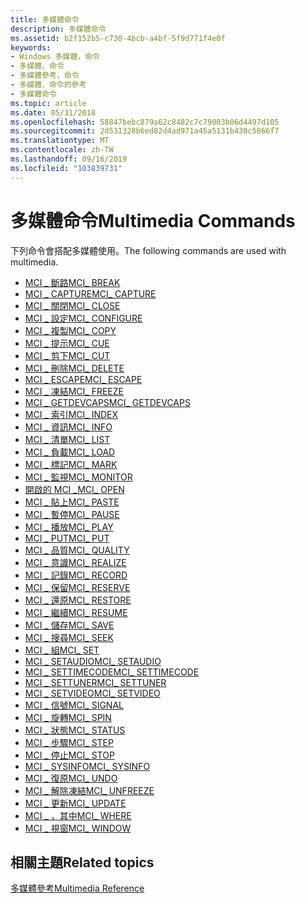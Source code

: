 ```yaml
---
title: 多媒體命令
description: 多媒體命令
ms.assetid: b2f152b5-c730-4bcb-a4bf-5f9d771f4e0f
keywords:
- Windows 多媒體，命令
- 多媒體、命令
- 多媒體參考，命令
- 多媒體、命令的參考
- 多媒體命令
ms.topic: article
ms.date: 05/31/2018
ms.openlocfilehash: 58847bebc879a62c8482c7c79003b06d4497d105
ms.sourcegitcommit: 2d531328b6ed82d4ad971a45a5131b430c5866f7
ms.translationtype: MT
ms.contentlocale: zh-TW
ms.lasthandoff: 09/16/2019
ms.locfileid: "103839731"
---
```

# <a name="multimedia-commands"></a><span data-ttu-id="13706-108">多媒體命令</span><span class="sxs-lookup"><span data-stu-id="13706-108">Multimedia Commands</span></span>

<span data-ttu-id="13706-109">下列命令會搭配多媒體使用。</span><span class="sxs-lookup"><span data-stu-id="13706-109">The following commands are used with multimedia.</span></span>

-   [<span data-ttu-id="13706-110">MCI \_ 斷路</span><span class="sxs-lookup"><span data-stu-id="13706-110">MCI\_ BREAK</span></span>](mci-break.md)
-   [<span data-ttu-id="13706-111">MCI \_ CAPTURE</span><span class="sxs-lookup"><span data-stu-id="13706-111">MCI\_ CAPTURE</span></span>](mci-capture.md)
-   [<span data-ttu-id="13706-112">MCI \_ 關閉</span><span class="sxs-lookup"><span data-stu-id="13706-112">MCI\_ CLOSE</span></span>](mci-close.md)
-   [<span data-ttu-id="13706-113">MCI \_ 設定</span><span class="sxs-lookup"><span data-stu-id="13706-113">MCI\_ CONFIGURE</span></span>](mci-configure.md)
-   [<span data-ttu-id="13706-114">MCI \_ 複製</span><span class="sxs-lookup"><span data-stu-id="13706-114">MCI\_ COPY</span></span>](mci-copy.md)
-   [<span data-ttu-id="13706-115">MCI \_ 提示</span><span class="sxs-lookup"><span data-stu-id="13706-115">MCI\_ CUE</span></span>](mci-cue.md)
-   [<span data-ttu-id="13706-116">MCI \_ 剪下</span><span class="sxs-lookup"><span data-stu-id="13706-116">MCI\_ CUT</span></span>](mci-cut.md)
-   [<span data-ttu-id="13706-117">MCI \_ 刪除</span><span class="sxs-lookup"><span data-stu-id="13706-117">MCI\_ DELETE</span></span>](mci-delete.md)
-   [<span data-ttu-id="13706-118">MCI \_ ESCAPE</span><span class="sxs-lookup"><span data-stu-id="13706-118">MCI\_ ESCAPE</span></span>](mci-escape.md)
-   [<span data-ttu-id="13706-119">MCI \_ 凍結</span><span class="sxs-lookup"><span data-stu-id="13706-119">MCI\_ FREEZE</span></span>](mci-freeze.md)
-   [<span data-ttu-id="13706-120">MCI \_ GETDEVCAPS</span><span class="sxs-lookup"><span data-stu-id="13706-120">MCI\_ GETDEVCAPS</span></span>](mci-getdevcaps.md)
-   [<span data-ttu-id="13706-121">MCI \_ 索引</span><span class="sxs-lookup"><span data-stu-id="13706-121">MCI\_ INDEX</span></span>](mci-index.md)
-   [<span data-ttu-id="13706-122">MCI \_ 資訊</span><span class="sxs-lookup"><span data-stu-id="13706-122">MCI\_ INFO</span></span>](mci-info.md)
-   [<span data-ttu-id="13706-123">MCI \_ 清單</span><span class="sxs-lookup"><span data-stu-id="13706-123">MCI\_ LIST</span></span>](mci-list.md)
-   [<span data-ttu-id="13706-124">MCI \_ 負載</span><span class="sxs-lookup"><span data-stu-id="13706-124">MCI\_ LOAD</span></span>](mci-load.md)
-   [<span data-ttu-id="13706-125">MCI \_ 標記</span><span class="sxs-lookup"><span data-stu-id="13706-125">MCI\_ MARK</span></span>](mci-mark.md)
-   [<span data-ttu-id="13706-126">MCI \_ 監視</span><span class="sxs-lookup"><span data-stu-id="13706-126">MCI\_ MONITOR</span></span>](mci-monitor.md)
-   [<span data-ttu-id="13706-127">開啟的 MCI \_</span><span class="sxs-lookup"><span data-stu-id="13706-127">MCI\_ OPEN</span></span>](mci-open.md)
-   [<span data-ttu-id="13706-128">MCI \_ 貼上</span><span class="sxs-lookup"><span data-stu-id="13706-128">MCI\_ PASTE</span></span>](mci-paste.md)
-   [<span data-ttu-id="13706-129">MCI \_ 暫停</span><span class="sxs-lookup"><span data-stu-id="13706-129">MCI\_ PAUSE</span></span>](mci-pause.md)
-   [<span data-ttu-id="13706-130">MCI \_ 播放</span><span class="sxs-lookup"><span data-stu-id="13706-130">MCI\_ PLAY</span></span>](mci-play.md)
-   [<span data-ttu-id="13706-131">MCI \_ PUT</span><span class="sxs-lookup"><span data-stu-id="13706-131">MCI\_ PUT</span></span>](mci-put.md)
-   [<span data-ttu-id="13706-132">MCI \_ 品質</span><span class="sxs-lookup"><span data-stu-id="13706-132">MCI\_ QUALITY</span></span>](mci-quality.md)
-   [<span data-ttu-id="13706-133">MCI \_ 意識</span><span class="sxs-lookup"><span data-stu-id="13706-133">MCI\_ REALIZE</span></span>](mci-realize.md)
-   [<span data-ttu-id="13706-134">MCI \_ 記錄</span><span class="sxs-lookup"><span data-stu-id="13706-134">MCI\_ RECORD</span></span>](mci-record.md)
-   [<span data-ttu-id="13706-135">MCI \_ 保留</span><span class="sxs-lookup"><span data-stu-id="13706-135">MCI\_ RESERVE</span></span>](mci-reserve.md)
-   [<span data-ttu-id="13706-136">MCI \_ 還原</span><span class="sxs-lookup"><span data-stu-id="13706-136">MCI\_ RESTORE</span></span>](mci-restore.md)
-   [<span data-ttu-id="13706-137">MCI \_ 繼續</span><span class="sxs-lookup"><span data-stu-id="13706-137">MCI\_ RESUME</span></span>](mci-resume.md)
-   [<span data-ttu-id="13706-138">MCI \_ 儲存</span><span class="sxs-lookup"><span data-stu-id="13706-138">MCI\_ SAVE</span></span>](mci-save.md)
-   [<span data-ttu-id="13706-139">MCI \_ 搜尋</span><span class="sxs-lookup"><span data-stu-id="13706-139">MCI\_ SEEK</span></span>](mci-seek.md)
-   [<span data-ttu-id="13706-140">MCI \_ 組</span><span class="sxs-lookup"><span data-stu-id="13706-140">MCI\_ SET</span></span>](mci-set.md)
-   [<span data-ttu-id="13706-141">MCI \_ SETAUDIO</span><span class="sxs-lookup"><span data-stu-id="13706-141">MCI\_ SETAUDIO</span></span>](mci-setaudio.md)
-   [<span data-ttu-id="13706-142">MCI \_ SETTIMECODE</span><span class="sxs-lookup"><span data-stu-id="13706-142">MCI\_ SETTIMECODE</span></span>](mci-settimecode.md)
-   [<span data-ttu-id="13706-143">MCI \_ SETTUNER</span><span class="sxs-lookup"><span data-stu-id="13706-143">MCI\_ SETTUNER</span></span>](mci-settuner.md)
-   [<span data-ttu-id="13706-144">MCI \_ SETVIDEO</span><span class="sxs-lookup"><span data-stu-id="13706-144">MCI\_ SETVIDEO</span></span>](mci-setvideo.md)
-   [<span data-ttu-id="13706-145">MCI \_ 信號</span><span class="sxs-lookup"><span data-stu-id="13706-145">MCI\_ SIGNAL</span></span>](mci-signal.md)
-   [<span data-ttu-id="13706-146">MCI \_ 旋轉</span><span class="sxs-lookup"><span data-stu-id="13706-146">MCI\_ SPIN</span></span>](mci-spin.md)
-   [<span data-ttu-id="13706-147">MCI \_ 狀態</span><span class="sxs-lookup"><span data-stu-id="13706-147">MCI\_ STATUS</span></span>](mci-status.md)
-   [<span data-ttu-id="13706-148">MCI \_ 步驟</span><span class="sxs-lookup"><span data-stu-id="13706-148">MCI\_ STEP</span></span>](mci-step.md)
-   [<span data-ttu-id="13706-149">MCI \_ 停止</span><span class="sxs-lookup"><span data-stu-id="13706-149">MCI\_ STOP</span></span>](mci-stop.md)
-   [<span data-ttu-id="13706-150">MCI \_ SYSINFO</span><span class="sxs-lookup"><span data-stu-id="13706-150">MCI\_ SYSINFO</span></span>](mci-sysinfo.md)
-   [<span data-ttu-id="13706-151">MCI \_ 復原</span><span class="sxs-lookup"><span data-stu-id="13706-151">MCI\_ UNDO</span></span>](mci-undo.md)
-   [<span data-ttu-id="13706-152">MCI \_ 解除凍結</span><span class="sxs-lookup"><span data-stu-id="13706-152">MCI\_ UNFREEZE</span></span>](mci-unfreeze.md)
-   [<span data-ttu-id="13706-153">MCI \_ 更新</span><span class="sxs-lookup"><span data-stu-id="13706-153">MCI\_ UPDATE</span></span>](mci-update.md)
-   [<span data-ttu-id="13706-154">MCI \_ ，其中</span><span class="sxs-lookup"><span data-stu-id="13706-154">MCI\_ WHERE</span></span>](mci-where.md)
-   [<span data-ttu-id="13706-155">MCI \_ 視窗</span><span class="sxs-lookup"><span data-stu-id="13706-155">MCI\_ WINDOW</span></span>](mci-window.md)

## <a name="related-topics"></a><span data-ttu-id="13706-156">相關主題</span><span class="sxs-lookup"><span data-stu-id="13706-156">Related topics</span></span>

<dl> <dt>

[<span data-ttu-id="13706-157">多媒體參考</span><span class="sxs-lookup"><span data-stu-id="13706-157">Multimedia Reference</span></span>](multimedia-reference.md)
</dt> </dl>

 

 




